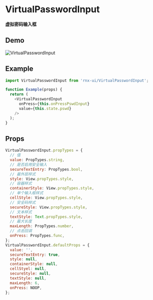# VirtualPasswordInput

**虚拟密码输入框**

## Demo

![VirtualPasswordInput](http://wx1.sinaimg.cn/mw690/4c8b519dly1fbztgvfczlg20ho0wghdv.gif)

## Example

```js
import VirtualPasswordInput from 'rnx-ui/VirtualPasswordInput';

function Example(props) {
  return (
    <VirtualPasswordInput
      onPress={this.onPressPswdInput}
      value={this.state.pswd}
    />
  );
}
```

## Props

```js
VirtualPasswordInput.propTypes = {
  // 值
  value: PropTypes.string,
  // 是否启用安全输入
  secureTextEntry: PropTypes.bool,
  // 最外层样式
  style: View.propTypes.style,
  // 容器样式
  containerStyle: View.propTypes.style,
  // 单个输入框样式
  cellStyle: View.propTypes.style,
  // 安全码样式
  secureStyle: View.propTypes.style,
  // 文本样式
  textStyle: Text.propTypes.style,
  // 最大长度
  maxLength: PropTypes.number,
  // 点击回调
  onPress: PropTypes.func,
};
VirtualPasswordInput.defaultProps = {
  value: '',
  secureTextEntry: true,
  style: null,
  containerStyle: null,
  cellStyel: null,
  secureStyle: null,
  textStyle: null,
  maxLength: 6,
  onPress: NOOP,
};
```
